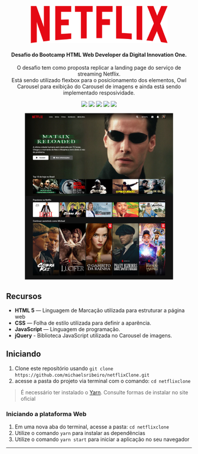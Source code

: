 <div align="center">
  <img src="./netflixclone/images/netflix-logo.png" height="100px" alt="Netflix Clone"/>
</div>

<div align="center">

  #### Desafio do Bootcamp HTML Web Developer da Digital Innovation One.
  O desafio tem como proposta replicar a landing page do serviço de streaming Netflix.</br>
  Está sendo utilizado flexbox para o posicionamento dos elementos, Owl Carousel para exibição do Carousel de imagens 
  e ainda está sendo implementado resposividade.
  
  ![](https://img.shields.io/badge/autor-Michael%20Ribeiro-brightgreen)
  ![](https://img.shields.io/badge/Front--End-HTML5-brightgreen)
  ![](https://img.shields.io/badge/Front--End-CSS-brightgreen)
  ![](https://img.shields.io/badge/Front--End-JavaScript-blue)
  ![](https://img.shields.io/badge/Front--End-jQuery-blue)
</div> 

<div align="center">
  <img src="./netflixclone/images/desktop.png" height="450px"/>
</div>

## Recursos

- **HTML 5** — Linguagem de Marcação utilizada para estruturar a página web
- **CSS** — Folha de estilo utilizada para definir a aparência.
- **JavaScript** — Linguagem de programação.
- **jQuery** - Biblioteca JavaScript utilizada no Carousel de imagens.

## Iniciando

1. Clone este  reposítório usando `git clone https://github.com/michaelsribeiro/netflixClone.git`
2. acesse a pasta do projeto via terminal com o comando: `cd netflixclone`<br />

>É necessário ter instalado o [Yarn](https://yarnpkg.com/). Consulte formas de instalar no site oficial

### Iniciando a plataforma Web

1. Em uma nova aba do terminal, acesse a pasta: `cd netflixclone`
2. Utilize o comando  `yarn` para instalar as dependẽncias<br />
3. Utilize o comando `yarn start` para iniciar a aplicação no seu navegador

***
